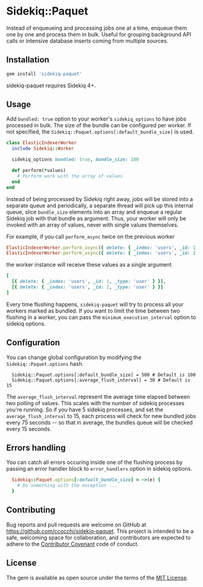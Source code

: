 # Sidekiq::Paquet

Instead of enqueueing and processing jobs one at a time, enqueue them one by one and process them in bulk.
Useful for grouping background API calls or intensive database inserts coming from multiple sources.

## Installation

```ruby
gem install 'sidekiq-paquet'
```

sidekiq-paquet requires Sidekiq 4+.

## Usage

Add `bundled: true` option to your worker's `sidekiq_options` to have jobs processed in bulk. The size of the bundle can be configured per worker. If not specified, the `Sidekiq::Paquet.options[:default_bundle_size]` is used.

```ruby
class ElasticIndexerWorker
  include Sidekiq::Worker

  sidekiq_options bundled: true, bundle_size: 100

  def perform(*values)
    # Perform work with the array of values
  end
end
```

Instead of being processed by Sidekiq right away, jobs will be stored into a separate queue and periodically, a separate thread will pick up this internal queue, slice `bundle_size` elements into an array and enqueue a regular Sidekiq job with that bundle as argument.
Thus, your worker will only be invoked with an array of values, never with single values themselves.

For example, if you call `perform_async` twice on the previous worker

```ruby
ElasticIndexerWorker.perform_async({ delete: { _index: 'users', _id: 1, _type: 'user' } })
ElasticIndexerWorker.perform_async({ delete: { _index: 'users', _id: 2, _type: 'user' } })
```

the worker instance will receive these values as a single argument

```ruby
[
  [{ delete: { _index: 'users', _id: 1, _type: 'user' } }],
  [{ delete: { _index: 'users', _id: 2, _type: 'user' } }]
]
```

Every time flushing happens, `sidekiq-paquet` will try to process all your workers marked as bundled. If you want to limit the time between two flushing in a worker, you can pass the `minimum_execution_interval` option to sidekiq options.

## Configuration

You can change global configuration by modifying the `Sidekiq::Paquet.options` hash.

```
  Sidekiq::Paquet.options[:default_bundle_size] = 500 # Default is 100
  Sidekiq::Paquet.options[:average_flush_interval] = 30 # Default is 15
```

The `average_flush_interval` represent the average time elapsed between two polling of values. This scales with the number of sidekiq processes you're running. So if you have 5 sidekiq processes, and set the `average_flush_interval` to 15, each process will check for new bundled jobs every 75 seconds -- so that in average, the bundles queue will be checked every 15 seconds.

## Errors handling
You can catch all errors occuring inside one of the flushing process by passing an error handler block to `error_handlers` option in sidekiq options.
```ruby
  Sidekiq::Paquet.options[:default_bundle_size] = ->(e) { 
    # Do something with the exception ...
  }
```

## Contributing

Bug reports and pull requests are welcome on GitHub at https://github.com/ccocchi/sidekiq-paquet. This project is intended to be a safe, welcoming space for collaboration, and contributors are expected to adhere to the [Contributor Covenant](http://contributor-covenant.org) code of conduct.

## License

The gem is available as open source under the terms of the [MIT License](http://opensource.org/licenses/MIT).
